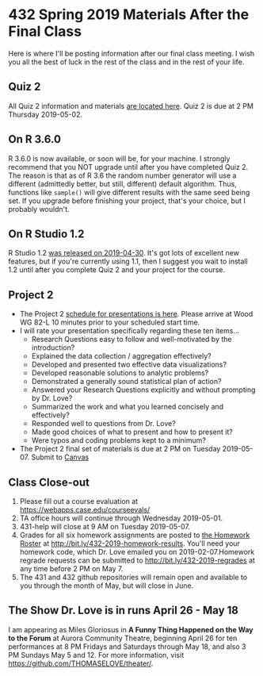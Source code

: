 # 432 Spring 2019 Materials After the Final Class

Here is where I'll be posting information after our final class meeting. I wish you all the best of luck in the rest of the class and in the rest of your life.

## Quiz 2

All Quiz 2 information and materials [are located here](https://github.com/THOMASELOVE/2019-432/tree/master/quizzes/quiz2). Quiz 2 is due at 2 PM Thursday 2019-05-02.

## On R 3.6.0

R 3.6.0 is now available, or soon will be, for your machine. I strongly recommend that you NOT upgrade until after you have completed Quiz 2. The reason is that as of R 3.6 the random number generator will use a different (admittedly better, but still, different) default algorithm. Thus, functions like `sample()` will give different results with the same seed being set. If you upgrade before finishing your project, that's your choice, but I probably wouldn't.

## On R Studio 1.2

R Studio 1.2 [was released on 2019-04-30](https://blog.rstudio.com/2019/04/30/rstudio-1-2-release/). It's got lots of excellent new features, but if you're currently using 1.1, then I suggest you wait to install 1.2 until after you complete Quiz 2 and your project for the course.

## Project 2

- The Project 2 [schedule for presentations is here](https://github.com/THOMASELOVE/2019-432/blob/master/projects/project2/project2-schedule.md). Please arrive at Wood WG 82-L 10 minutes prior to your scheduled start time.
- I will rate your presentation specifically regarding these ten items...
    - Research Questions easy to follow and well-motivated by the introduction?
    - Explained the data collection / aggregation effectively?	
    - Developed and presented two effective data visualizations?	
    - Developed reasonable solutions to analytic problems?	
    - Demonstrated a generally sound statistical plan of action?	
    - Answered your Research Questions explicitly and without prompting by Dr. Love?	
    - Summarized the work and what you learned concisely and effectively?
    - Responded well to questions from Dr. Love?	
    - Made good choices of what to present and how to present it?	
    - Were typos and coding problems kept to a minimum?
 - The Project 2 final set of materials is due at 2 PM on Tuesday 2019-05-07. Submit to [Canvas](https://canvas.case.edu/)

## Class Close-out

1. Please fill out a course evaluation at https://webapps.case.edu/courseevals/
2. TA office hours will continue through Wednesday 2019-05-01.
3. 431-help will close at 9 AM on Tuesday 2019-05-07.
4. Grades for all six homework assignments are posted to [the Homework Roster](http://bit.ly/432-2019-homework-results) at http://bit.ly/432-2019-homework-results. You'll need your homework code, which Dr. Love emailed you on 2019-02-07.Homework regrade requests can be submitted to http://bit.ly/432-2019-regrades at any time before 2 PM on May 7.
5. The 431 and 432 github repositories will remain open and available to you through the month of May, but will close in June.

## The Show Dr. Love is in runs April 26 - May 18

I am appearing as Miles Gloriosus in **A Funny Thing Happened on the Way to the Forum** at Aurora Community Theatre, beginning April 26 for ten performances at 8 PM Fridays and Saturdays through May 18, and also 3 PM Sundays May 5 and 12. For more information, visit https://github.com/THOMASELOVE/theater/.
